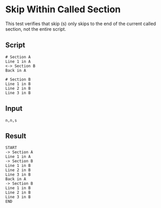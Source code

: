 # Skip Within Called Section

This test verifies that skip (s) only skips to the end of the current called section, not the entire script.

## Script
```cuentitos
# Section A
Line 1 in A
<-> Section B
Back in A

# Section B
Line 1 in B
Line 2 in B
Line 3 in B
```

## Input
```input
n,n,s
```

## Result
```result
START
-> Section A
Line 1 in A
-> Section B
Line 1 in B
Line 2 in B
Line 3 in B
Back in A
-> Section B
Line 1 in B
Line 2 in B
Line 3 in B
END
```
